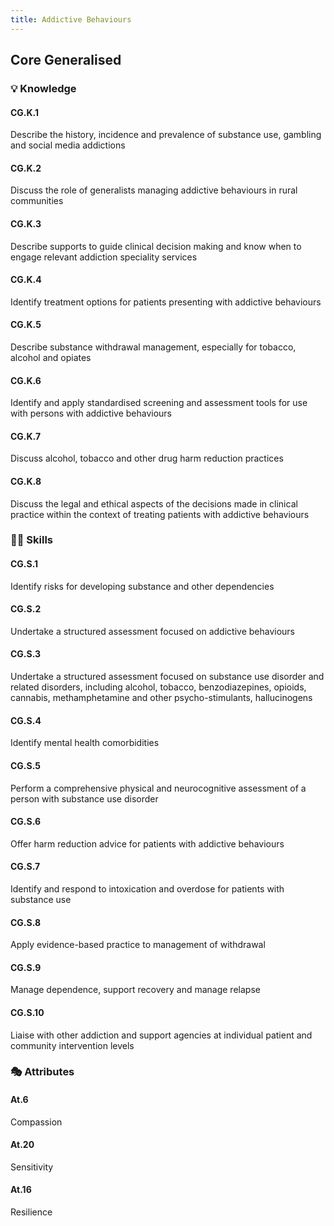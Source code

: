 ```yaml
---
title: Addictive Behaviours
---
```


## Core Generalised

### 💡 Knowledge


#### CG.K.1

Describe the history, incidence and prevalence of substance use, gambling and social media addictions

#### CG.K.2

Discuss the role of generalists managing addictive behaviours in rural communities

#### CG.K.3

Describe supports to guide clinical decision making and know when to engage relevant addiction speciality services

#### CG.K.4

Identify treatment options for patients presenting with addictive behaviours

#### CG.K.5

Describe substance withdrawal management, especially for tobacco, alcohol and opiates

#### CG.K.6

Identify and apply standardised screening and assessment tools for use with persons with addictive behaviours

#### CG.K.7

Discuss alcohol, tobacco and other drug harm reduction practices

#### CG.K.8

Discuss the legal and ethical aspects of the decisions made in clinical practice within the context of treating patients with addictive behaviours

### 🤹‍♀️ Skills


#### CG.S.1

Identify risks for developing substance and other dependencies

#### CG.S.2

Undertake a structured assessment focused on addictive behaviours 

#### CG.S.3

Undertake a structured assessment focused on substance use disorder and related disorders, including alcohol, tobacco, benzodiazepines, opioids, cannabis, methamphetamine and other psycho-stimulants, hallucinogens

#### CG.S.4

Identify mental health comorbidities

#### CG.S.5

Perform a comprehensive physical and neurocognitive assessment of a person with substance use disorder

#### CG.S.6

Offer harm reduction advice for patients with addictive behaviours

#### CG.S.7

Identify and respond to intoxication and overdose for patients with substance use

#### CG.S.8

Apply evidence-based practice to management of withdrawal

#### CG.S.9

Manage dependence, support recovery and manage relapse

#### CG.S.10

Liaise with other addiction and support agencies at individual patient and community intervention levels

### 🎭 Attributes

#### At.6

Compassion

#### At.20

Sensitivity

#### At.16

Resilience

